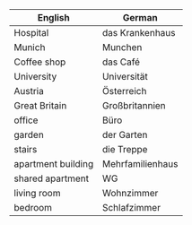 | English | German |
|---------|--------|
| Hospital | das Krankenhaus |
| Munich | Munchen |
| Coffee shop | das Café |
| University | Universität |
| Austria | Österreich |
| Great Britain | Großbritannien |
| office | Büro |
| garden | der Garten |
| stairs | die Treppe |
| apartment building | Mehrfamilienhaus |
| shared apartment | WG |
| living room | Wohnzimmer |
| bedroom | Schlafzimmer |
